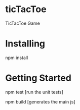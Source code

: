 # ticTacToe
TicTacToe Game

Installing
==========
npm install

Getting Started
===============
npm test [run the unit tests]

npm build [generates the main js]
